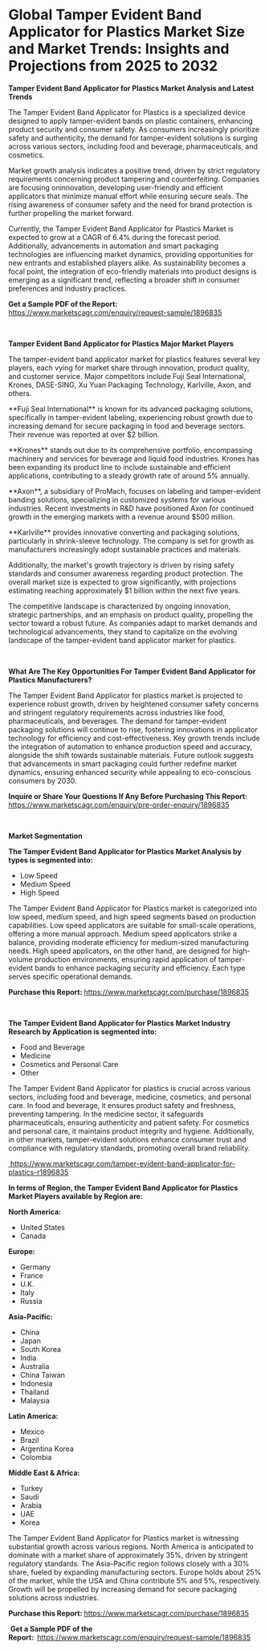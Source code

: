 <p><h1>Global Tamper Evident Band Applicator for Plastics Market Size and Market Trends: Insights and Projections from 2025 to 2032</h1></p><p><strong>Tamper Evident Band Applicator for Plastics Market Analysis and Latest Trends</strong></p>
<p><p>The Tamper Evident Band Applicator for Plastics is a specialized device designed to apply tamper-evident bands on plastic containers, enhancing product security and consumer safety. As consumers increasingly prioritize safety and authenticity, the demand for tamper-evident solutions is surging across various sectors, including food and beverage, pharmaceuticals, and cosmetics. </p><p>Market growth analysis indicates a positive trend, driven by strict regulatory requirements concerning product tampering and counterfeiting. Companies are focusing oninnovation, developing user-friendly and efficient applicators that minimize manual effort while ensuring secure seals. The rising awareness of consumer safety and the need for brand protection is further propelling the market forward.</p><p>Currently, the Tamper Evident Band Applicator for Plastics Market is expected to grow at a CAGR of 6.4% during the forecast period. Additionally, advancements in automation and smart packaging technologies are influencing market dynamics, providing opportunities for new entrants and established players alike. As sustainability becomes a focal point, the integration of eco-friendly materials into product designs is emerging as a significant trend, reflecting a broader shift in consumer preferences and industry practices.</p></p>
<p><strong>Get a Sample PDF of the Report:&nbsp;</strong> <a href="https://www.marketscagr.com/enquiry/request-sample/1896835?utm_campaign=1944&utm_medium=2&utm_source=Github&utm_content=ia&utm_term=12042025&utm_id=tamper-evident-band-applicator-for-plastics">https://www.marketscagr.com/enquiry/request-sample/1896835</a></p>
<p>&nbsp;</p>
<p><strong>Tamper Evident Band Applicator for Plastics Major Market Players</strong></p>
<p><p>The tamper-evident band applicator market for plastics features several key players, each vying for market share through innovation, product quality, and customer service. Major competitors include Fuji Seal International, Krones, DASE-SING, Xu Yuan Packaging Technology, Karlville, Axon, and others.</p><p>**Fuji Seal International** is known for its advanced packaging solutions, specifically in tamper-evident labeling, experiencing robust growth due to increasing demand for secure packaging in food and beverage sectors. Their revenue was reported at over $2 billion.</p><p>**Krones** stands out due to its comprehensive portfolio, encompassing machinery and services for beverage and liquid food industries. Krones has been expanding its product line to include sustainable and efficient applications, contributing to a steady growth rate of around 5% annually.</p><p>**Axon**, a subsidiary of ProMach, focuses on labeling and tamper-evident banding solutions, specializing in customized systems for various industries. Recent investments in R&D have positioned Axon for continued growth in the emerging markets with a revenue around $500 million.</p><p>**Karlville** provides innovative converting and packaging solutions, particularly in shrink-sleeve technology. The company is set for growth as manufacturers increasingly adopt sustainable practices and materials.</p><p>Additionally, the market's growth trajectory is driven by rising safety standards and consumer awareness regarding product protection. The overall market size is expected to grow significantly, with projections estimating reaching approximately $1 billion within the next five years.</p><p>The competitive landscape is characterized by ongoing innovation, strategic partnerships, and an emphasis on product quality, propelling the sector toward a robust future. As companies adapt to market demands and technological advancements, they stand to capitalize on the evolving landscape of the tamper-evident band applicator market for plastics.</p></p>
<p>&nbsp;</p>
<p><strong>What Are The Key Opportunities For Tamper Evident Band Applicator for Plastics Manufacturers?</strong></p>
<p><p>The Tamper Evident Band Applicator for plastics market is projected to experience robust growth, driven by heightened consumer safety concerns and stringent regulatory requirements across industries like food, pharmaceuticals, and beverages. The demand for tamper-evident packaging solutions will continue to rise, fostering innovations in applicator technology for efficiency and cost-effectiveness. Key growth trends include the integration of automation to enhance production speed and accuracy, alongside the shift towards sustainable materials. Future outlook suggests that advancements in smart packaging could further redefine market dynamics, ensuring enhanced security while appealing to eco-conscious consumers by 2030.</p></p>
<p><strong>Inquire or Share Your Questions If Any Before Purchasing This Report:</strong> <a href="https://www.marketscagr.com/enquiry/pre-order-enquiry/1896835?utm_campaign=1944&utm_medium=2&utm_source=Github&utm_content=ia&utm_term=12042025&utm_id=tamper-evident-band-applicator-for-plastics">https://www.marketscagr.com/enquiry/pre-order-enquiry/1896835</a></p>
<p>&nbsp;</p>
<p><strong>Market Segmentation</strong></p>
<p><strong>The Tamper Evident Band Applicator for Plastics Market Analysis by types is segmented into:</strong></p>
<p><ul><li>Low Speed</li><li>Medium Speed</li><li>High Speed</li></ul></p>
<p><p>The Tamper Evident Band Applicator for Plastics market is categorized into low speed, medium speed, and high speed segments based on production capabilities. Low speed applicators are suitable for small-scale operations, offering a more manual approach. Medium speed applicators strike a balance, providing moderate efficiency for medium-sized manufacturing needs. High speed applicators, on the other hand, are designed for high-volume production environments, ensuring rapid application of tamper-evident bands to enhance packaging security and efficiency. Each type serves specific operational demands.</p></p>
<p><strong>Purchase this Report:&nbsp;</strong><a href="https://www.marketscagr.com/purchase/1896835?utm_campaign=1944&utm_medium=2&utm_source=Github&utm_content=ia&utm_term=12042025&utm_id=tamper-evident-band-applicator-for-plastics">https://www.marketscagr.com/purchase/1896835</a></p>
<p>&nbsp;</p>
<p><strong>The Tamper Evident Band Applicator for Plastics Market Industry Research by Application is segmented into:</strong></p>
<p><ul><li>Food and Beverage</li><li>Medicine</li><li>Cosmetics and Personal Care</li><li>Other</li></ul></p>
<p><p>The Tamper Evident Band Applicator for plastics is crucial across various sectors, including food and beverage, medicine, cosmetics, and personal care. In food and beverage, it ensures product safety and freshness, preventing tampering. In the medicine sector, it safeguards pharmaceuticals, ensuring authenticity and patient safety. For cosmetics and personal care, it maintains product integrity and hygiene. Additionally, in other markets, tamper-evident solutions enhance consumer trust and compliance with regulatory standards, promoting overall brand reliability.</p></p>
<p><a href="https://www.marketscagr.com/tamper-evident-band-applicator-for-plastics-r1896835?utm_campaign=1944&utm_medium=2&utm_source=Github&utm_content=ia&utm_term=12042025&utm_id=tamper-evident-band-applicator-for-plastics">&nbsp;https://www.marketscagr.com/tamper-evident-band-applicator-for-plastics-r1896835</a></p>
<p><strong>In terms of Region, the Tamper Evident Band Applicator for Plastics Market Players available by Region are:</strong></p>
<p>
    <p> <strong> North America: </strong>
        <ul>
            <li>United States</li>
            <li>Canada</li>
        </ul>
        </p> 
    <p> <strong> Europe: </strong>
        <ul>
            <li>Germany</li>
            <li>France</li>
            <li>U.K.</li>
            <li>Italy</li>
            <li>Russia</li>
        </ul>
        </p> 
    <p> <strong> Asia-Pacific: </strong>
        <ul>
            <li>China</li>
            <li>Japan</li>
            <li>South Korea</li>
            <li>India</li>
            <li>Australia</li>
            <li>China Taiwan</li>
            <li>Indonesia</li>
            <li>Thailand</li>
            <li>Malaysia</li>
        </ul>
        </p> 
    <p> <strong> Latin America: </strong>
        <ul>
            <li>Mexico</li>
            <li>Brazil</li>
            <li>Argentina Korea</li>
            <li>Colombia</li>
        </ul>
        </p> 
    <p> <strong> Middle East & Africa: </strong>
        <ul>
            <li>Turkey</li>
            <li>Saudi</li>
            <li>Arabia</li>
            <li>UAE</li>
            <li>Korea</li>
        </ul>
    </p>
    </p>
<p><p>The Tamper Evident Band Applicator for Plastics market is witnessing substantial growth across various regions. North America is anticipated to dominate with a market share of approximately 35%, driven by stringent regulatory standards. The Asia-Pacific region follows closely with a 30% share, fueled by expanding manufacturing sectors. Europe holds about 25% of the market, while the USA and China contribute 5% and 5%, respectively. Growth will be propelled by increasing demand for secure packaging solutions across industries.</p></p>
<p><strong>Purchase this Report: </strong><a href="https://www.marketscagr.com/purchase/1896835?utm_campaign=1944&utm_medium=2&utm_source=Github&utm_content=ia&utm_term=12042025&utm_id=tamper-evident-band-applicator-for-plastics">https://www.marketscagr.com/purchase/1896835</a></p>
<p>&nbsp;<strong>Get a Sample PDF of the Report:&nbsp;&nbsp;</strong><a href="https://www.marketscagr.com/enquiry/request-sample/1896835?utm_campaign=1944&utm_medium=2&utm_source=Github&utm_content=ia&utm_term=12042025&utm_id=tamper-evident-band-applicator-for-plastics">https://www.marketscagr.com/enquiry/request-sample/1896835</a></p>
<p><strong></strong></p>
<p><p></p><p></p><p></p></p>